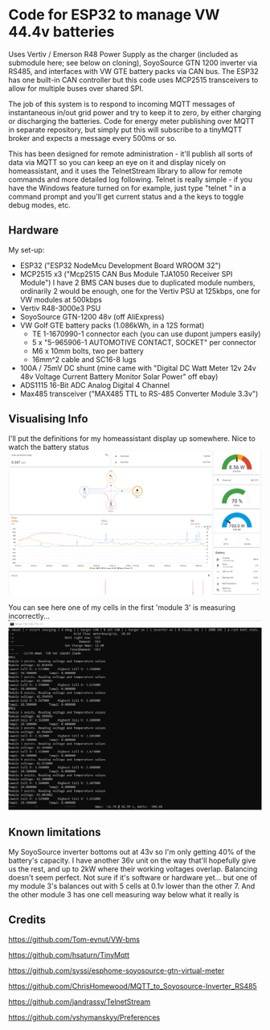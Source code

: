 # Code for ESP32 to manage VW 44.4v batteries


Uses Vertiv / Emerson R48 Power Supply as the charger (included as submodule here; see below on cloning), SoyoSource GTN 1200 inverter via RS485, and interfaces with VW GTE battery packs via CAN bus. The ESP32 has one built-in CAN controller but this code uses MCP2515 transceivers to allow for multiple buses over shared SPI.

The job of this system is to respond to incoming MQTT messages of instantaneous in/out grid power and try to keep it to zero, by either charging or discharging the batteries. Code for energy meter publishing over MQTT in separate repository, but simply put this will subscribe to a tinyMQTT broker and expects a message every 500ms or so.

This has been designed for remote administration - it'll publish all sorts of data via MQTT so you can keep an eye on it and display nicely on homeassistant, and it uses the TelnetStream library to allow for remote commands and more detailed log following. Telnet is really simple - if you have the Windows feature turned on for example, just type "telnet <ip address>" in a command prompt and you'll get current status and a the keys to toggle debug modes, etc.

## Hardware 
  My set-up:
  - ESP32 ("ESP32 NodeMcu Development Board WROOM 32")
  - MCP2515 x3 ("Mcp2515 CAN Bus Module TJA1050 Receiver SPI Module")
      I have 2 BMS CAN buses due to duplicated module numbers, ordinarily 2 would be enough, one for the Vertiv PSU at 125kbps, one for VW modules at 500kbps
  - Vertiv R48-3000e3 PSU 
  - SoyoSource GTN-1200 48v (off AliExpress)
  - VW Golf GTE battery packs (1.086kWh, in a 12S format)
    - TE 1-1670990-1 connector each (you can use dupont jumpers easily)
    - 5 x "5-965906-1 AUTOMOTIVE CONTACT, SOCKET" per connector
    - M6 x 10mm bolts, two per battery
    - 16mm^2 cable and SC16-8 lugs
  - 100A / 75mV DC shunt (mine came with "Digital DC Watt Meter 12v 24v 48v Voltage Current Battery Monitor Solar Power" off ebay)
  - ADS1115 16-Bit ADC Analog Digital 4 Channel 
  - Max485 transceiver ("MAX485 TTL to RS-485 Converter Module 3.3v")
  
 
## Visualising Info
I'll put the definitions for my homeassistant display up somewhere. Nice to watch the battery status
![Homeassistant example screen](readmepics/ha.png)
  
You can see here one of my cells in the first 'module 3' is measuring incorrectly...
![Telnet](readmepics/telnet.png)

## Known limitations
  My SoyoSource inverter bottoms out at 43v so I'm only getting 40% of the battery's capacity. I have another 36v unit on the way that'll hopefully give us the rest, and up to 2kW where their working voltages overlap.
  Balancing doesn't seem perfect. Not sure if it's software or hardware yet... but one of my module 3's balances out with 5 cells at 0.1v lower than the other 7. And the other module 3 has one cell measuring way below what it really is
  

## Credits

https://github.com/Tom-evnut/VW-bms

https://github.com/hsaturn/TinyMqtt

https://github.com/syssi/esphome-soyosource-gtn-virtual-meter

https://github.com/ChrisHomewood/MQTT_to_Soyosource-Inverter_RS485

https://github.com/jandrassy/TelnetStream

https://github.com/vshymanskyy/Preferences
